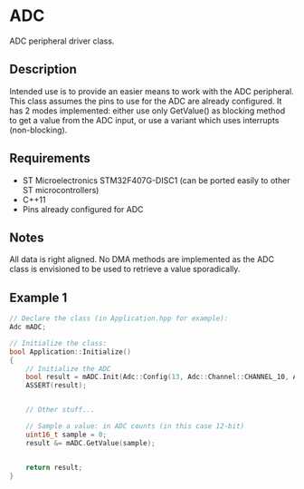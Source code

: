 
# ADC
ADC peripheral driver class.

## Description
Intended use is to provide an easier means to work with the ADC peripheral. This class assumes the pins to use for the ADC are already configured.
It has 2 modes implemented: either use only GetValue() as blocking method to get a value from the ADC input, or use a variant which uses interrupts (non-blocking).

## Requirements
- ST Microelectronics STM32F407G-DISC1 (can be ported easily to other ST microcontrollers)
- C++11
- Pins already configured for ADC

## Notes
All data is right aligned. No DMA methods are implemented as the ADC class is envisioned to be used to retrieve a value sporadically.
 
## Example 1
```cpp
// Declare the class (in Application.hpp for example):
Adc mADC;

// Initialize the class:
bool Application::Initialize()
{
	// Initialize the ADC
	bool result = mADC.Init(Adc::Config(13, Adc::Channel::CHANNEL_10, Adc::Resolution::_12_BIT));
    ASSERT(result);


    // Other stuff...

	// Sample a value: in ADC counts (in this case 12-bit)
	uint16_t sample = 0;
    result &= mADC.GetValue(sample);


    return result;
}
```
